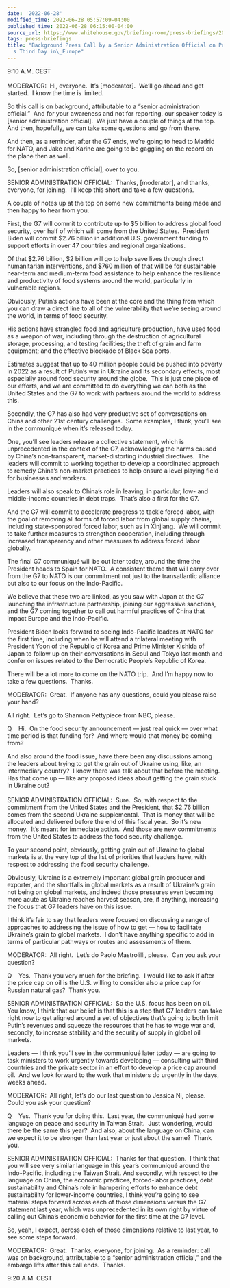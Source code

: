 ```yaml
---
date: '2022-06-28'
modified_time: 2022-06-28 05:57:09-04:00
published_time: 2022-06-28 06:15:00-04:00
source_url: https://www.whitehouse.gov/briefing-room/press-briefings/2022/06/28/background-press-call-by-a-senior-administration-official-on-president-bidens-third-day-in-europe/
tags: press-briefings
title: "Background Press Call by a Senior Administration Official on President\_Biden\u2019\
  s Third Day in\_Europe"
---
```

 
9:10 A.M. CEST  
   
MODERATOR:  Hi, everyone.  It’s \[moderator\].  We’ll go ahead and get
started.  I know the time is limited.

So this call is on background, attributable to a “senior administration
official.”  And for your awareness and not for reporting, our speaker
today is \[senior administration official\].  We just have a couple of
things at the top.  And then, hopefully, we can take some questions and
go from there.

And then, as a reminder, after the G7 ends, we’re going to head to
Madrid for NATO, and Jake and Karine are going to be gaggling on the
record on the plane then as well.

So, \[senior administration official\], over to you.

SENIOR ADMINISTRATION OFFICIAL:  Thanks, \[moderator\], and thanks,
everyone, for joining.  I’ll keep this short and take a few questions.

A couple of notes up at the top on some new commitments being made and
then happy to hear from you.

First, the G7 will commit to contribute up to $5 billion to address
global food security, over half of which will come from the United
States.  President Biden will commit $2.76 billion in additional U.S.
government funding to support efforts in over 47 countries and regional
organizations.

Of that $2.76 billion, $2 billion will go to help save lives through
direct humanitarian interventions, and $760 million of that will be for
sustainable near-term and medium-term food assistance to help enhance
the resilience and productivity of food systems around the world,
particularly in vulnerable regions.

Obviously, Putin’s actions have been at the core and the thing from
which you can draw a direct line to all of the vulnerability that we’re
seeing around the world, in terms of food security.

His actions have strangled food and agriculture production, have used
food as a weapon of war, including through the destruction of
agricultural storage, processing, and testing facilities; the theft of
grain and farm equipment; and the effective blockade of Black Sea ports.

Estimates suggest that up to 40 million people could be pushed into
poverty in 2022 as a result of Putin’s war in Ukraine and its secondary
effects, most especially around food security around the globe.  This is
just one piece of our efforts, and we are committed to do everything we
can both as the United States and the G7 to work with partners around
the world to address this.

Secondly, the G7 has also had very productive set of conversations on
China and other 21st century challenges.  Some examples, I think, you’ll
see in the communiqué when it’s released today.

One, you’ll see leaders release a collective statement, which is
unprecedented in the context of the G7, acknowledging the harms caused
by China’s non-transparent, market-distorting industrial directives. 
The leaders will commit to working together to develop a coordinated
approach to remedy China’s non-market practices to help ensure a level
playing field for businesses and workers.

Leaders will also speak to China’s role in leaving, in particular, low-
and middle-income countries in debt traps.  That’s also a first for the
G7.

And the G7 will commit to accelerate progress to tackle forced labor,
with the goal of removing all forms of forced labor from global supply
chains, including state-sponsored forced labor, such as in Xinjiang.  We
will commit to take further measures to strengthen cooperation,
including through increased transparency and other measures to address
forced labor globally.

The final G7 communiqué will be out later today, around the time the
President heads to Spain for NATO.  A consistent theme that will carry
over from the G7 to NATO is our commitment not just to the transatlantic
alliance but also to our focus on the Indo-Pacific.

We believe that these two are linked, as you saw with Japan at the G7
launching the infrastructure partnership, joining our aggressive
sanctions, and the G7 coming together to call out harmful practices of
China that impact Europe and the Indo-Pacific.

President Biden looks forward to seeing Indo-Pacific leaders at NATO for
the first time, including when he will attend a trilateral meeting with
President Yoon of the Republic of Korea and Prime Minister Kishida of
Japan to follow up on their conversations in Seoul and Tokyo last month
and confer on issues related to the Democratic People’s Republic of
Korea.

There will be a lot more to come on the NATO trip.  And I’m happy now to
take a few questions.  Thanks.

MODERATOR:  Great.  If anyone has any questions, could you please raise
your hand?

All right.  Let’s go to Shannon Pettypiece from NBC, please.

Q    Hi.  On the food security announcement — just real quick — over
what time period is that funding for?  And where would that money be
coming from?

And also around the food issue, have there been any discussions among
the leaders about trying to get the grain out of Ukraine using, like, an
intermediary country?  I know there was talk about that before the
meeting.  Has that come up — like any proposed ideas about getting the
grain stuck in Ukraine out?  
      
SENIOR ADMINISTRATION OFFICIAL:  Sure.  So, with respect to the
commitment from the United States and the President, that $2.76 billion
comes from the second Ukraine supplemental.  That is money that will be
allocated and delivered before the end of this fiscal year.  So it’s new
money.  It’s meant for immediate action.  And those are new commitments
from the United States to address the food security challenge.

To your second point, obviously, getting grain out of Ukraine to global
markets is at the very top of the list of priorities that leaders have,
with respect to addressing the food security challenge.

Obviously, Ukraine is a extremely important global grain producer and
exporter, and the shortfalls in global markets as a result of Ukraine’s
grain not being on global markets, and indeed those pressures even
becoming more acute as Ukraine reaches harvest season, are, if anything,
increasing the focus that G7 leaders have on this issue.

I think it’s fair to say that leaders were focused on discussing a range
of approaches to addressing the issue of how to get — how to facilitate
Ukraine’s grain to global markets.  I don’t have anything specific to
add in terms of particular pathways or routes and assessments of them.

MODERATOR:  All right.  Let’s do Paolo Mastrolilli, please.  Can you ask
your question?

Q    Yes.  Thank you very much for the briefing.  I would like to ask if
after the price cap on oil is the U.S. willing to consider also a price
cap for Russian natural gas?  Thank you.

SENIOR ADMINISTRATION OFFICIAL:  So the U.S. focus has been on oil.  You
know, I think that our belief is that this is a step that G7 leaders can
take right now to get aligned around a set of objectives that’s going to
both limit Putin’s revenues and squeeze the resources that he has to
wage war and, secondly, to increase stability and the security of supply
in global oil markets.

Leaders — I think you’ll see in the communiqué later today — are going
to task ministers to work urgently towards developing — consulting with
third countries and the private sector in an effort to develop a price
cap around oil.  And we look forward to the work that ministers do
urgently in the days, weeks ahead.

MODERATOR:  All right, let’s do our last question to Jessica Ni,
please.  Could you ask your question?

Q    Yes.  Thank you for doing this.  Last year, the communiqué had some
language on peace and security in Taiwan Strait.  Just wondering, would
there be the same this year?  And also, about the language on China, can
we expect it to be stronger than last year or just about the same? 
Thank you.

SENIOR ADMINISTRATION OFFICIAL:  Thanks for that question.  I think that
you will see very similar language in this year’s communiqué around the
Indo-Pacific, including the Taiwan Strait. And secondly, with respect to
the language on China, the economic practices, forced-labor practices,
debt sustainability and China’s role in hampering efforts to enhance
debt sustainability for lower-income countries, I think you’re going to
see material steps forward across each of those dimensions versus the G7
statement last year, which was unprecedented in its own right by virtue
of calling out China’s economic behavior for the first time at the G7
level.

So, yeah, I expect, across each of those dimensions relative to last
year, to see some steps forward.

MODERATOR:  Great.  Thanks, everyone, for joining.  As a reminder: call
was on background, attributable to a “senior administration official,”
and the embargo lifts after this call ends.  Thanks.

9:20 A.M. CEST
